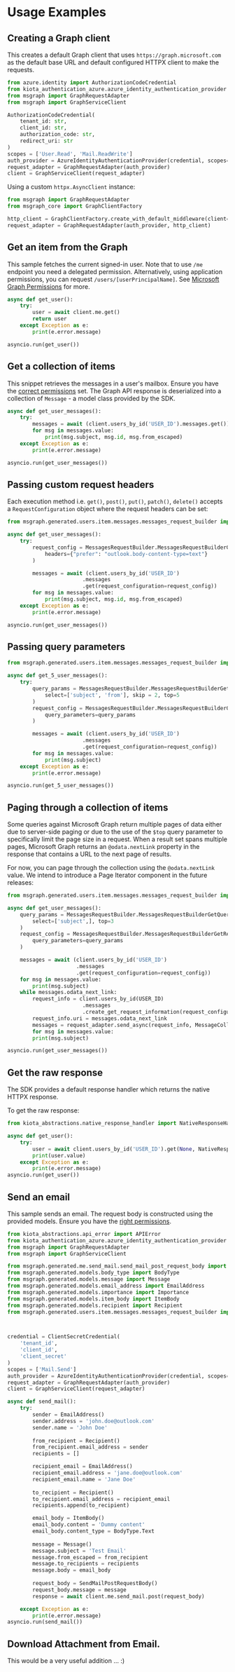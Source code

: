 # Usage Examples

## Creating a Graph client
This creates a default Graph client that uses `https://graph.microsoft.com` as the default base URL and default configured HTTPX client to make the requests.

```py
from azure.identity import AuthorizationCodeCredential
from kiota_authentication_azure.azure_identity_authentication_provider import AzureIdentityAuthenticationProvider
from msgraph import GraphRequestAdapter
from msgraph import GraphServiceClient

AuthorizationCodeCredential(
    tenant_id: str,
    client_id: str,
    authorization_code: str,
    redirect_uri: str
)
scopes = ['User.Read', 'Mail.ReadWrite']
auth_provider = AzureIdentityAuthenticationProvider(credential, scopes=scopes)
request_adapter = GraphRequestAdapter(auth_provider)
client = GraphServiceClient(request_adapter)
```

Using a custom `httpx.AsyncClient` instance:

```py
from msgraph import GraphRequestAdapter
from msgraph_core import GraphClientFactory

http_client = GraphClientFactory.create_with_default_middleware(client=httpx.AsyncClient())
request_adapter = GraphRequestAdapter(auth_provider, http_client)
```

## Get an item from the Graph

This sample fetches the current signed-in user. Note that to use `/me` endpoint you need
a delegated permission. Alternatively, using application permissions, you can request `/users/[userPrincipalName]`. See [Microsoft Graph Permissions](https://docs.microsoft.com/en-us/graph/auth/auth-concepts#microsoft-graph-permissions) for more.


```py
async def get_user():
    try:
        user = await client.me.get()
        return user
    except Exception as e:
        print(e.error.message)

asyncio.run(get_user())
```

## Get a collection of items
This snippet retrieves the messages in a user's mailbox. Ensure you have the [correct permissions](https://docs.microsoft.com/en-us/graph/api/user-list-messages?view=graph-rest-1.0&tabs=http#permissions) set.
The Graph API response is deserialized into a collection of `Message` - a model class provided by the SDK.

```py
async def get_user_messages():
    try:
        messages = await (client.users_by_id('USER_ID').messages.get())
        for msg in messages.value:
            print(msg.subject, msg.id, msg.from_escaped)
    except Exception as e:
        print(e.error.message)

asyncio.run(get_user_messages())
```

## Passing custom request headers
Each execution method i.e. `get()`, `post()`, `put()`, `patch()`, `delete()` accepts a `RequestConfiguration` object where the request headers can be set:

```py
from msgraph.generated.users.item.messages.messages_request_builder import MessagesRequestBuilder

async def get_user_messages():
    try:
        request_config = MessagesRequestBuilder.MessagesRequestBuilderGetRequestConfiguration(
            headers={"prefer": "outlook.body-content-type=text"}
        )

        messages = await (client.users_by_id('USER_ID')
                        .messages
                        .get(request_configuration=request_config))
        for msg in messages.value:
            print(msg.subject, msg.id, msg.from_escaped)
    except Exception as e:
        print(e.error.message)

asyncio.run(get_user_messages())
```

## Passing query parameters

```py
from msgraph.generated.users.item.messages.messages_request_builder import MessagesRequestBuilder

async def get_5_user_messages():
    try:
        query_params = MessagesRequestBuilder.MessagesRequestBuilderGetQueryParameters(
            select=['subject', 'from'], skip = 2, top=5
        )
        request_config = MessagesRequestBuilder.MessagesRequestBuilderGetRequestConfiguration(
            query_parameters=query_params
        )

        messages = await (client.users_by_id('USER_ID')
                        .messages
                        .get(request_configuration=request_config))
        for msg in messages.value:
            print(msg.subject)
    except Exception as e:
        print(e.error.message)

asyncio.run(get_5_user_messages())
```

## Paging through a collection of items
Some queries against Microsoft Graph return multiple pages of data either due to server-side paging or due to the use of the `$top` query parameter to specifically limit the page size in a request. When a result set spans multiple pages, Microsoft Graph returns an `@odata.nextLink` property in the response that contains a URL to the next page of results.

For now, you can page through the collection using the `@odata.nextLink` value. We intend to introduce a Page Iterator component in the future releases:

```py
from msgraph.generated.users.item.messages.messages_request_builder import MessagesRequestBuilder

async def get_user_messages():
    query_params = MessagesRequestBuilder.MessagesRequestBuilderGetQueryParameters(
        select=['subject',], top=3
    )
    request_config = MessagesRequestBuilder.MessagesRequestBuilderGetRequestConfiguration(
        query_parameters=query_params
    )

    messages = await (client.users_by_id('USER_ID')
                      .messages
                      .get(request_configuration=request_config))
    for msg in messages.value:
        print(msg.subject)
    while messages.odata_next_link:
        request_info = client.users_by_id(USER_ID)
                        .messages
                        .create_get_request_information(request_configuration=request_config)
        request_info.uri = messages.odata_next_link
        messages = request_adapter.send_async(request_info, MessageCollectionResponse)
        for msg in messages.value:
        print(msg.subject)

asyncio.run(get_user_messages())
```


## Get the raw response
The SDK provides a default response handler which returns the native HTTPX response.

To get the raw response:
```py
from kiota_abstractions.native_response_handler import NativeResponseHandler

async def get_user():
    try:
        user = await client.users_by_id('USER_ID').get(None, NativeResponseHandler())
        print(user.value)
    except Exception as e:
        print(e.error.message)
asyncio.run(get_user())
```

## Send an email

This sample sends an email. The request body is constructed using the provided models.
Ensure you have the [right permissions](https://docs.microsoft.com/en-us/graph/api/user-sendmail?view=graph-rest-1.0&tabs=http#permissions).

```py
from kiota_abstractions.api_error import APIError
from kiota_authentication_azure.azure_identity_authentication_provider import AzureIdentityAuthenticationProvider
from msgraph import GraphRequestAdapter
from msgraph import GraphServiceClient

from msgraph.generated.me.send_mail.send_mail_post_request_body import SendMailPostRequestBody
from msgraph.generated.models.body_type import BodyType
from msgraph.generated.models.message import Message
from msgraph.generated.models.email_address import EmailAddress
from msgraph.generated.models.importance import Importance
from msgraph.generated.models.item_body import ItemBody
from msgraph.generated.models.recipient import Recipient
from msgraph.generated.users.item.messages.messages_request_builder import MessagesRequestBuilder



credential = ClientSecretCredential(
    'tenant_id',
    'client_id',
    'client_secret'
)
scopes = ['Mail.Send']
auth_provider = AzureIdentityAuthenticationProvider(credential, scopes=scopes)
request_adapter = GraphRequestAdapter(auth_provider)
client = GraphServiceClient(request_adapter)

async def send_mail():
    try:
        sender = EmailAddress()
        sender.address = 'john.doe@outlook.com'
        sender.name = 'John Doe'
        
        from_recipient = Recipient()
        from_recipient.email_address = sender
        recipients = []

        recipient_email = EmailAddress()
        recipient_email.address = 'jane.doe@outlook.com'
        recipient_email.name = 'Jane Doe'
        
        to_recipient = Recipient()
        to_recipient.email_address = recipient_email
        recipients.append(to_recipient) 

        email_body = ItemBody()
        email_body.content = 'Dummy content'
        email_body.content_type = BodyType.Text
        
        message = Message()
        message.subject = 'Test Email'
        message.from_escaped = from_recipient
        message.to_recipients = recipients
        message.body = email_body
        
        request_body = SendMailPostRequestBody()
        request_body.message = message
        response = await client.me.send_mail.post(request_body)

    except Exception as e:
        print(e.error.message)
asyncio.run(send_mail())

```

## Download Attachment from Email.
This would be a very useful addition ... :)
